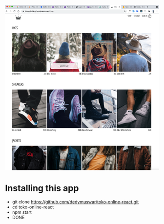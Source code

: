 
![alt text](https://github.com/dedymuswar/toko-online-react/blob/master/public/snapshot.png)

# Installing this app
-  git clone https://github.com/dedymuswar/toko-online-react.git
-  cd toko-online-react
-  npm start
-  DONE

